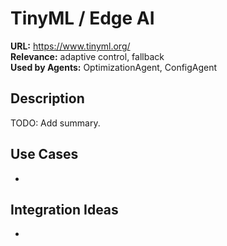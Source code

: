 # TinyML / Edge AI

**URL:** https://www.tinyml.org/  
**Relevance:** adaptive control, fallback  
**Used by Agents:** OptimizationAgent, ConfigAgent

## Description
TODO: Add summary.

## Use Cases
- 

## Integration Ideas
- 
